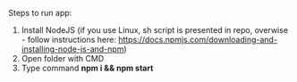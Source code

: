 Steps to run app: 
1. Install NodeJS (if you use Linux, sh script is presented in repo, overwise - follow instructions here: https://docs.npmjs.com/downloading-and-installing-node-js-and-npm)
2. Open folder with CMD
3. Type command __npm i && npm start__

